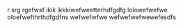 r
srg
rgefwsf
ikik
ikkkiwefweetterhdfgdfg
lolowefwefwe
oloefwefthrthdfgdfns
wefwefwfwe
wefwefwefwewefesdfs

